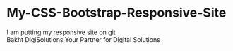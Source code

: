 # My-CSS-Bootstrap-Responsive-Site <br>
I am putting my responsive site on git <br>
Bakht DigiSolutions Your Partner for Digital Solutions
